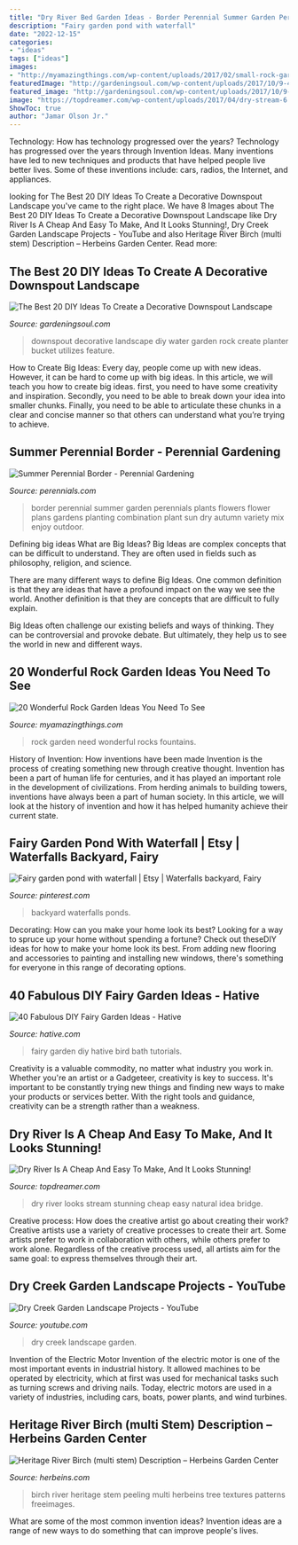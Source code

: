 ```yaml
---
title: "Dry River Bed Garden Ideas - Border Perennial Summer Garden Perennials Plants Flowers Flower Plans Gardens Planting Combination Plant Sun Dry Autumn Variety Mix Enjoy Outdoor"
description: "Fairy garden pond with waterfall"
date: "2022-12-15"
categories:
- "ideas"
tags: ["ideas"]
images:
- "http://myamazingthings.com/wp-content/uploads/2017/02/small-rock-garden-ideas-962-small-garden-fountains-rocks-2048-x-1536-1024x768.jpg"
featuredImage: "http://gardeningsoul.com/wp-content/uploads/2017/10/9-42.jpg"
featured_image: "http://gardeningsoul.com/wp-content/uploads/2017/10/9-42.jpg"
image: "https://topdreamer.com/wp-content/uploads/2017/04/dry-stream-6.jpg"
ShowToc: true
author: "Jamar Olson Jr."
---
```



Technology: How has technology progressed over the years?
Technology has progressed over the years through Invention Ideas. Many inventions have led to new techniques and products that have helped people live better lives. Some of these inventions include: cars, radios, the Internet, and appliances.

	

		
looking for The Best 20 DIY Ideas To Create a Decorative Downspout Landscape you've came to the right place. We have 8 Images about The Best 20 DIY Ideas To Create a Decorative Downspout Landscape like Dry River Is A Cheap And Easy To Make, And It Looks Stunning!, Dry Creek Garden Landscape Projects - YouTube and also Heritage River Birch (multi stem) Description – Herbeins Garden Center. Read more:
		
    
## The Best 20 DIY Ideas To Create A Decorative Downspout Landscape

<img loading=lazy src="http://gardeningsoul.com/wp-content/uploads/2017/10/9-42.jpg" onerror="this.onerror=null;this.src='https://tse1.mm.bing.net/th?id=OIP.isg9al7t1pyjEG1p_n57BwHaJ4&amp;pid=15.1';" alt="The Best 20 DIY Ideas To Create a Decorative Downspout Landscape">

_Source: gardeningsoul.com_

>downspout decorative landscape diy water garden rock create planter bucket utilizes feature. 

	

How to Create Big Ideas:
Every day, people come up with new ideas. However, it can be hard to come up with big ideas. In this article, we will teach you how to create big ideas. first, you need to have some creativity and inspiration. Secondly, you need to be able to break down your idea into smaller chunks. Finally, you need to be able to articulate these chunks in a clear and concise manner so that others can understand what you’re trying to achieve.

    
## Summer Perennial Border - Perennial Gardening

<img loading=lazy src="http://www.perennials.com/content/wp-content/uploads/2013/04/Top-10-summer-border.jpg" onerror="this.onerror=null;this.src='https://tse4.mm.bing.net/th?id=OIP.9hmmecQx1utx1-_2IEAy_AHaEA&amp;pid=15.1';" alt="Summer Perennial Border - Perennial Gardening">

_Source: perennials.com_

>border perennial summer garden perennials plants flowers flower plans gardens planting combination plant sun dry autumn variety mix enjoy outdoor. 

	

Defining big ideas
What are Big Ideas?
Big Ideas are complex concepts that can be difficult to understand. They are often used in fields such as philosophy, religion, and science.

There are many different ways to define Big Ideas. One common definition is that they are ideas that have a profound impact on the way we see the world. Another definition is that they are concepts that are difficult to fully explain.

Big Ideas often challenge our existing beliefs and ways of thinking. They can be controversial and provoke debate. But ultimately, they help us to see the world in new and different ways.

    
## 20 Wonderful Rock Garden Ideas You Need To See

<img loading=lazy src="http://myamazingthings.com/wp-content/uploads/2017/02/small-rock-garden-ideas-962-small-garden-fountains-rocks-2048-x-1536-1024x768.jpg" onerror="this.onerror=null;this.src='https://tse2.mm.bing.net/th?id=OIP.1WIsVrcs4_erkf3veTFz0wHaFj&amp;pid=15.1';" alt="20 Wonderful Rock Garden Ideas You Need To See">

_Source: myamazingthings.com_

>rock garden need wonderful rocks fountains. 

	

History of Invention: How inventions have been made
Invention is the process of creating something new through creative thought. Invention has been a part of human life for centuries, and it has played an important role in the development of civilizations. From herding animals to building towers, inventions have always been a part of human society. In this article, we will look at the history of invention and how it has helped humanity achieve their current state.

    
## Fairy Garden Pond With Waterfall | Etsy | Waterfalls Backyard, Fairy

<img loading=lazy src="https://i.pinimg.com/736x/ac/85/64/ac85645f5ab126d834af49ec7fc45d05.jpg" onerror="this.onerror=null;this.src='https://tse4.mm.bing.net/th?id=OIP.x-JdL-soeghVMPy-h8CkEwHaFj&amp;pid=15.1';" alt="Fairy garden pond with waterfall | Etsy | Waterfalls backyard, Fairy">

_Source: pinterest.com_

>backyard waterfalls ponds. 

	

Decorating: How can you make your home look its best?
Looking for a way to spruce up your home without spending a fortune? Check out theseDIY ideas for how to make your home look its best. From adding new flooring and accessories to painting and installing new windows, there's something for everyone in this range of decorating options.

    
## 40 Fabulous DIY Fairy Garden Ideas - Hative

<img loading=lazy src="http://hative.com/wp-content/uploads/2017/07/fairy-garden-diy/35-fairy-garden-diy-ideas-tutorials.jpg" onerror="this.onerror=null;this.src='https://tse3.mm.bing.net/th?id=OIP.QG0tgkXxaC8gZotZOGTiogHaJ4&amp;pid=15.1';" alt="40 Fabulous DIY Fairy Garden Ideas - Hative">

_Source: hative.com_

>fairy garden diy hative bird bath tutorials. 

	

Creativity is a valuable commodity, no matter what industry you work in. Whether you're an artist or a Gadgeteer, creativity is key to success. It's important to be constantly trying new things and finding new ways to make your products or services better. With the right tools and guidance, creativity can be a strength rather than a weakness.

    
## Dry River Is A Cheap And Easy To Make, And It Looks Stunning!

<img loading=lazy src="https://topdreamer.com/wp-content/uploads/2017/04/dry-stream-6.jpg" onerror="this.onerror=null;this.src='https://tse3.mm.bing.net/th?id=OIP.ZEfO8WsDRhxBDF_QafwbeQHaKX&amp;pid=15.1';" alt="Dry River Is A Cheap And Easy To Make, And It Looks Stunning!">

_Source: topdreamer.com_

>dry river looks stream stunning cheap easy natural idea bridge. 

	

Creative process: How does the creative artist go about creating their work?
Creative artists use a variety of creative processes to create their art. Some artists prefer to work in collaboration with others, while others prefer to work alone. Regardless of the creative process used, all artists aim for the same goal: to express themselves through their art.

    
## Dry Creek Garden Landscape Projects - YouTube

<img loading=lazy src="https://i.ytimg.com/vi/010R15Ptifs/maxresdefault.jpg" onerror="this.onerror=null;this.src='https://tse2.mm.bing.net/th?id=OIP.6fm5Z95DWwyER_ASdQmU0gHaEK&amp;pid=15.1';" alt="Dry Creek Garden Landscape Projects - YouTube">

_Source: youtube.com_

>dry creek landscape garden. 

	

Invention of the Electric Motor
Invention of the electric motor is one of the most important events in industrial history. It allowed machines to be operated by electricity, which at first was used for mechanical tasks such as turning screws and driving nails. Today, electric motors are used in a variety of industries, including cars, boats, power plants, and wind turbines.

    
## Heritage River Birch (multi Stem) Description – Herbeins Garden Center

<img loading=lazy src="http://herbeins.com/wp-content/uploads/2017/06/peeling-birch-1149932.jpg" onerror="this.onerror=null;this.src='https://tse2.mm.bing.net/th?id=OIP.ez3mnHVmVfMUFNg5WNVMdgHaJ4&amp;pid=15.1';" alt="Heritage River Birch (multi stem) Description – Herbeins Garden Center">

_Source: herbeins.com_

>birch river heritage stem peeling multi herbeins tree textures patterns freeimages. 

	

What are some of the most common invention ideas?
Invention ideas are a range of new ways to do something that can improve people's lives.

